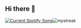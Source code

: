## Hi there 👋

<a href="https://Suprimir.pythonanywhere.com/link" style="float: left">
  <img src="https://Suprimir.pythonanywhere.com" alt="Current Spotify Song" />
</a>
<img
  src="https://github-readme-streak-stats.herokuapp.com/?user=Suprimir&theme=tokyonight"
  style="float: left"
  alt="mystreak"
/>
